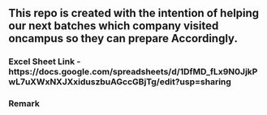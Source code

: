 <h2>This repo is created with the intention of helping our next batches which company visited oncampus so they can prepare Accordingly.</h2>

<h3>Excel Sheet Link - https://docs.google.com/spreadsheets/d/1DfMD_fLx9N0JjkPwL7uXWxNXJXxiduszbuAGccGBjTg/edit?usp=sharing</h4>

<h3>Remark</h4>

